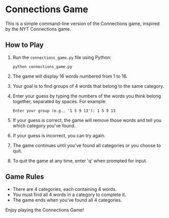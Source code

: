 # Connections Game

This is a simple command-line version of the Connections game, inspired by the NYT Connections game.

## How to Play

1. Run the `connections_game.py` file using Python:
   ```
   python connections_game.py
   ```

2. The game will display 16 words numbered from 1 to 16.

3. Your goal is to find groups of 4 words that belong to the same category.

4. Enter your guess by typing the numbers of the words you think belong together, separated by spaces. For example:
   ```
   Enter your group (e.g., '1 5 9 13'): 1 5 9 13
   ```

5. If your guess is correct, the game will remove those words and tell you which category you've found.

6. If your guess is incorrect, you can try again.

7. The game continues until you've found all categories or you choose to quit.

8. To quit the game at any time, enter 'q' when prompted for input.

## Game Rules

- There are 4 categories, each containing 4 words.
- You must find all 4 words in a category to complete it.
- The game ends when you've found all 4 categories.

Enjoy playing the Connections Game!
